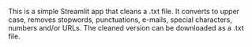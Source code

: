 This is a simple Streamlit app that cleans a .txt file. It converts to upper case, removes stopwords, punctuations, e-mails, special characters, numbers and/or URLs. The cleaned version can be downloaded as a .txt file.
